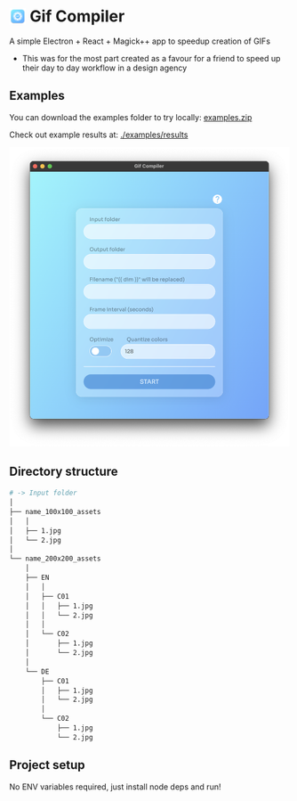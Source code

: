 # <img src="./build/icon.png" alt="icon" height="30" width="30" style="margin-bottom: -5px" /> Gif Compiler

A simple Electron + React + Magick++ app to speedup creation of GIFs
- This was for the most part created as a favour for a friend to speed up their day to day workflow in a design agency

## Examples

You can download the examples folder to try locally: [examples.zip](./examples/examples.zip)

Check out example results at: [./examples/results](./examples/results)

![featured](.github/docs/featured.png)

## Directory structure
```sh
# -> Input folder
│
├── name_100x100_assets
│   │
│   ├── 1.jpg
│   └── 2.jpg
│
└── name_200x200_assets
    │
    ├── EN
    │   │
    │   ├── C01
    │   │   ├── 1.jpg
    │   │   └── 2.jpg
    │   │
    │   └── C02
    │       ├── 1.jpg
    │       └── 2.jpg
    │
    └── DE
        ├── C01
        │   ├── 1.jpg
        │   └── 2.jpg
        │
        └── C02
            ├── 1.jpg
            └── 2.jpg
```

## Project setup

No ENV variables required, just install node deps and run!
